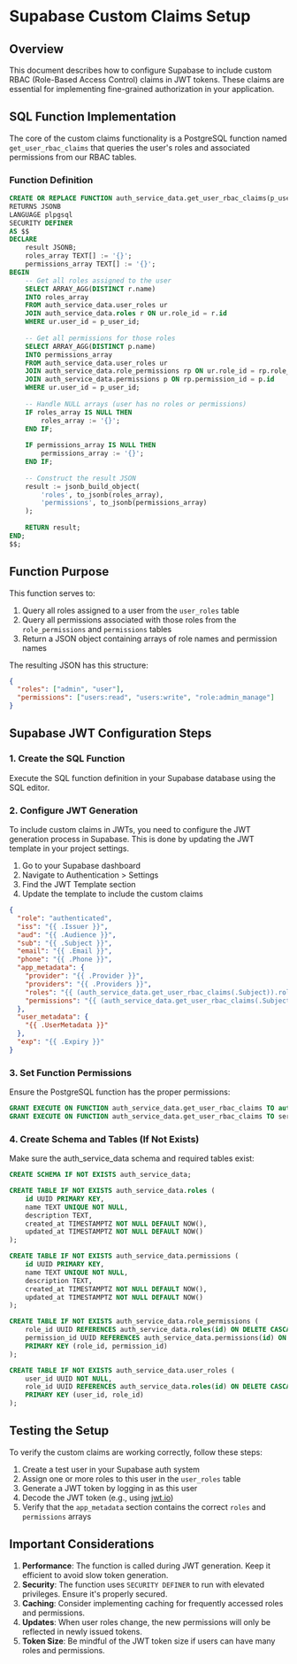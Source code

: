 # Supabase Custom Claims Setup

## Overview

This document describes how to configure Supabase to include custom RBAC (Role-Based Access Control) claims in JWT tokens. These claims are essential for implementing fine-grained authorization in your application.

## SQL Function Implementation

The core of the custom claims functionality is a PostgreSQL function named `get_user_rbac_claims` that queries the user's roles and associated permissions from our RBAC tables.

### Function Definition

```sql
CREATE OR REPLACE FUNCTION auth_service_data.get_user_rbac_claims(p_user_id UUID)
RETURNS JSONB
LANGUAGE plpgsql
SECURITY DEFINER
AS $$
DECLARE
    result JSONB;
    roles_array TEXT[] := '{}';
    permissions_array TEXT[] := '{}';
BEGIN
    -- Get all roles assigned to the user
    SELECT ARRAY_AGG(DISTINCT r.name)
    INTO roles_array
    FROM auth_service_data.user_roles ur
    JOIN auth_service_data.roles r ON ur.role_id = r.id
    WHERE ur.user_id = p_user_id;
    
    -- Get all permissions for those roles
    SELECT ARRAY_AGG(DISTINCT p.name)
    INTO permissions_array
    FROM auth_service_data.user_roles ur
    JOIN auth_service_data.role_permissions rp ON ur.role_id = rp.role_id
    JOIN auth_service_data.permissions p ON rp.permission_id = p.id
    WHERE ur.user_id = p_user_id;
    
    -- Handle NULL arrays (user has no roles or permissions)
    IF roles_array IS NULL THEN
        roles_array := '{}';
    END IF;
    
    IF permissions_array IS NULL THEN
        permissions_array := '{}';
    END IF;
    
    -- Construct the result JSON
    result := jsonb_build_object(
        'roles', to_jsonb(roles_array),
        'permissions', to_jsonb(permissions_array)
    );
    
    RETURN result;
END;
$$;
```

## Function Purpose

This function serves to:

1. Query all roles assigned to a user from the `user_roles` table
2. Query all permissions associated with those roles from the `role_permissions` and `permissions` tables
3. Return a JSON object containing arrays of role names and permission names

The resulting JSON has this structure:

```json
{
  "roles": ["admin", "user"],
  "permissions": ["users:read", "users:write", "role:admin_manage"]
}
```

## Supabase JWT Configuration Steps

### 1. Create the SQL Function

Execute the SQL function definition in your Supabase database using the SQL editor.

### 2. Configure JWT Generation

To include custom claims in JWTs, you need to configure the JWT generation process in Supabase. This is done by updating the JWT template in your project settings.

1. Go to your Supabase dashboard
2. Navigate to Authentication > Settings
3. Find the JWT Template section
4. Update the template to include the custom claims

```json
{
  "role": "authenticated",
  "iss": "{{ .Issuer }}",
  "aud": "{{ .Audience }}",
  "sub": "{{ .Subject }}",
  "email": "{{ .Email }}",
  "phone": "{{ .Phone }}",
  "app_metadata": {
    "provider": "{{ .Provider }}",
    "providers": "{{ .Providers }}",
    "roles": "{{ (auth_service_data.get_user_rbac_claims(.Subject)).roles }}",
    "permissions": "{{ (auth_service_data.get_user_rbac_claims(.Subject)).permissions }}"
  },
  "user_metadata": {
    "{{ .UserMetadata }}"
  },
  "exp": "{{ .Expiry }}"
}
```

### 3. Set Function Permissions

Ensure the PostgreSQL function has the proper permissions:

```sql
GRANT EXECUTE ON FUNCTION auth_service_data.get_user_rbac_claims TO authenticated;
GRANT EXECUTE ON FUNCTION auth_service_data.get_user_rbac_claims TO service_role;
```

### 4. Create Schema and Tables (If Not Exists)

Make sure the auth_service_data schema and required tables exist:

```sql
CREATE SCHEMA IF NOT EXISTS auth_service_data;

CREATE TABLE IF NOT EXISTS auth_service_data.roles (
    id UUID PRIMARY KEY,
    name TEXT UNIQUE NOT NULL,
    description TEXT,
    created_at TIMESTAMPTZ NOT NULL DEFAULT NOW(),
    updated_at TIMESTAMPTZ NOT NULL DEFAULT NOW()
);

CREATE TABLE IF NOT EXISTS auth_service_data.permissions (
    id UUID PRIMARY KEY,
    name TEXT UNIQUE NOT NULL,
    description TEXT,
    created_at TIMESTAMPTZ NOT NULL DEFAULT NOW(),
    updated_at TIMESTAMPTZ NOT NULL DEFAULT NOW()
);

CREATE TABLE IF NOT EXISTS auth_service_data.role_permissions (
    role_id UUID REFERENCES auth_service_data.roles(id) ON DELETE CASCADE,
    permission_id UUID REFERENCES auth_service_data.permissions(id) ON DELETE CASCADE,
    PRIMARY KEY (role_id, permission_id)
);

CREATE TABLE IF NOT EXISTS auth_service_data.user_roles (
    user_id UUID NOT NULL,
    role_id UUID REFERENCES auth_service_data.roles(id) ON DELETE CASCADE,
    PRIMARY KEY (user_id, role_id)
);
```

## Testing the Setup

To verify the custom claims are working correctly, follow these steps:

1. Create a test user in your Supabase auth system
2. Assign one or more roles to this user in the `user_roles` table
3. Generate a JWT token by logging in as this user
4. Decode the JWT token (e.g., using [jwt.io](https://jwt.io))
5. Verify that the `app_metadata` section contains the correct `roles` and `permissions` arrays

## Important Considerations

1. **Performance**: The function is called during JWT generation. Keep it efficient to avoid slow token generation.
2. **Security**: The function uses `SECURITY DEFINER` to run with elevated privileges. Ensure it's properly secured.
3. **Caching**: Consider implementing caching for frequently accessed roles and permissions.
4. **Updates**: When user roles change, the new permissions will only be reflected in newly issued tokens.
5. **Token Size**: Be mindful of the JWT token size if users can have many roles and permissions.
